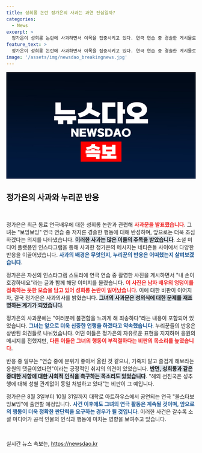 ```yaml
---
title: 성희롱 논란 정가은의 사과는 과연 진심일까?
categories:
  - News
excerpt: >
  정가은이 성희롱 논란에 사과하면서 이목을 집중시키고 있다. 연극 연습 중 경솔한 게시물로 불편함을 초래한 것에 대한 반응은 엇갈려, 지지와 비판이 동시에 쏟아지고 있다.
feature_text: >
  정가은이 성희롱 논란에 사과하면서 이목을 집중시키고 있다. 연극 연습 중 경솔한 게시물로 불편함을 초래한 것에 대한 반응은 엇갈려, 지지와 비판이 동시에 쏟아지고 있다.
image: '/assets/img/newsdao_breakingnews.jpg'
---
```


<p><img src="/assets/img/newsdao_breakingnews.jpg" alt="pcversion 속보" /></p>

<h2 data-ke-size="size26">정가은의 사과와 누리꾼 반응</h2>

<p data-ke-size="size16">&nbsp;</p>

<p>정가은은 최근 동료 연극배우에 대한 성희롱 논란과 관련해 <b><span style="color: #ee2323;">사과문을 발표했습니다</span></b>. 그녀는 "보잉보잉" 연극 연습 중 저지른 경솔한 행동에 대해 반성하며, 앞으로는 더욱 조심하겠다는 의지를 나타냈습니다. <b><span style="background-color: #21538527;">이러한 사과는 많은 이들의 주목을 받았습니다</span></b>. 소셜 미디어 플랫폼인 인스타그램을 통해 사과한 정가은의 메시지는 네티즌들 사이에서 다양한 반응을 이끌어냈습니다. <b><span style="color: #1a5490;">사과의 배경은 무엇인지, 누리꾼의 반응은 어떠했는지 살펴보겠습니다</span></b>.</p>

<p>정가은은 자신의 인스타그램 스토리에 연극 연습 중 촬영한 사진을 게시하면서 "내 손이 호강하네요"라는 글과 함께 해당 이미지를 올렸습니다. <b><span style="color: #ee2323;">이 사진은 남자 배우의 엉덩이를 접촉하는 듯한 모습을 담고 있어 성희롱 논란이 일어났습니다</span></b>. 이에 대한 비판이 이어지자, 결국 정가은은 사과의사를 밝혔습니다. <b><span style="background-color: #21538527;">그녀의 사과문은 성의식에 대한 문제를 재조명하는 계기가 되었습니다</span></b>.</p>

<p>정가은의 사과문에는 "여러분께 불편함을 느끼게 해 죄송하다"라는 내용이 포함되어 있었습니다. <b><span style="color: #1a5490;">그녀는 앞으로 더욱 신중한 언행을 하겠다고 약속했습니다</span></b>. 누리꾼들의 반응은 상반된 의견들로 나뉘었습니다. 어떤 이들은 정가은의 자유로운 표현을 지지하며 응원의 메시지를 전했지만, <b><span style="color: #ee2323;">다른 이들은 그녀의 행동이 부적절하다는 비판의 목소리를 높였습니다</span></b>.</p>

<p>반응 중 일부는 "연습 중에 분위기 좋아서 올린 것 같으니, 기죽지 말고 즐겁게 해보라는 응원의 댓글이었다면"이라는 긍정적인 취지의 의견이 있었습니다. <b><span style="background-color: #21538527;">반면, 성희롱과 같은 중대한 사항에 대한 사회적 인식을 촉구하는 목소리도 있었습니다</span></b>. "해외 선진국은 성추행에 대해 성별 관계없이 동일 처벌하고 있다"는 비판이 그 예입니다.</p>

<p>정가은은 8월 3일부터 10월 31일까지 대학로 아트하우스에서 공연되는 연극 "올스타보잉보잉"에 출연할 예정입니다. <b><span style="color: #1a5490;">사건 이후에도 그녀의 연극 활동은 계속될 것이며, 앞으로의 행동이 더욱 정확한 판단력을 요구하는 경우가 될 것입니다</span></b>. 이러한 사건은 갈수록 소셜 미디어가 공적 인물의 인식과 행동에 미치는 영향을 보여주고 있습니다. </p>

<p data-ke-size="size16">&nbsp;</p>
실시간 뉴스 속보는, <a href="https://newsdao.kr" rel="dofollow">https://newsdao.kr</a>


